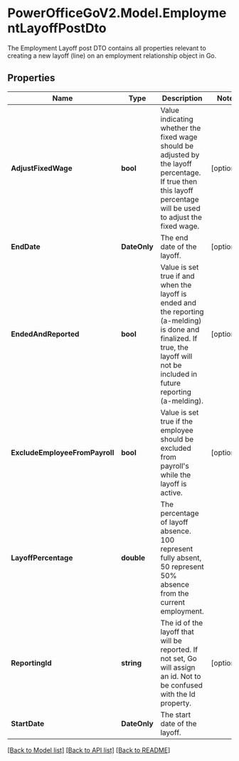 # PowerOfficeGoV2.Model.EmploymentLayoffPostDto
The Employment Layoff post DTO contains all properties relevant to creating a new layoff (line) on an employment relationship object in Go.

## Properties

Name | Type | Description | Notes
------------ | ------------- | ------------- | -------------
**AdjustFixedWage** | **bool** | Value indicating whether the fixed wage should be adjusted by the layoff percentage.  If true then this layoff percentage will be used to adjust the fixed wage. | [optional] 
**EndDate** | **DateOnly** | The end date of the layoff. | [optional] 
**EndedAndReported** | **bool** | Value is set true if and when the layoff is ended and the reporting (a-melding) is done and finalized.  If true, the layoff will not be included in future reporting (a-melding). | [optional] 
**ExcludeEmployeeFromPayroll** | **bool** | Value is set true if the employee should be excluded from payroll&#39;s while the layoff is active. | [optional] 
**LayoffPercentage** | **double** | The percentage of layoff absence.  100 represent fully absent,  50 represent 50% absence from the current employment. | 
**ReportingId** | **string** | The id of the layoff that will be reported.  If not set, Go will assign an id.  Not to be confused with the Id property. | [optional] 
**StartDate** | **DateOnly** | The start date of the layoff. | 

[[Back to Model list]](../../README.md#documentation-for-models) [[Back to API list]](../../README.md#documentation-for-api-endpoints) [[Back to README]](../../README.md)

